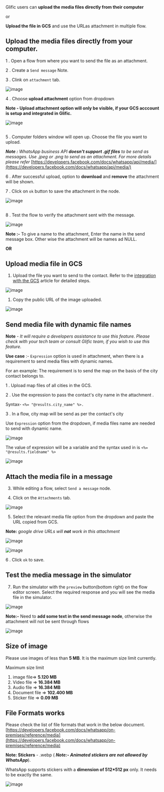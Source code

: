 Glific users can **upload the media files directly from their computer**

or

**Upload the file in GCS** and use the URLas attachment in multiple flow.

## Upload the media files directly from your computer.

1 . Open a flow from where you want to send the file as an attachment.

2 . Create a `Send message` Note.

3 . Clink on `attachment` tab.

![image](https://user-images.githubusercontent.com/32592458/218255051-97a38ba9-38a9-448e-b165-1b291bf4a4f7.png)

4 . Choose **upload attachment** option from dropdown

**Note - Upload attachment option will only be visible, if your GCS acccount is setup and integrated in Glific.**

![image](https://user-images.githubusercontent.com/32592458/218255053-97a03552-830d-46c4-b3bc-4583f7b06502.png)

##

5 . Computer folders window will open up. Choose the file you want to upload.

**_Note :_** _WhatsApp business API_ **_doesn&#39;t support .gif files_** _to be send as messages. Use .jpeg or .png to send as an attachment. For more details please refer_ [https://developers.facebook.com/docs/whatsapp/api/media/](https://developers.facebook.com/docs/whatsapp/api/media/)

6 . After successful upload, option to **download** and **remove** the attachment will be shown.

7 . Click on `ok` button to save the attachment in the node.

![image](https://user-images.githubusercontent.com/32592458/218255061-1cea068d-c206-44b7-ba2a-217e1e61d687.png)

##

8 . Test the flow to verify the attachment sent with the message.

![image](https://user-images.githubusercontent.com/32592458/218255067-5df94168-f97a-456b-a73d-8a8231e74821.png)

**Note :-** To give a name to the attachment, Enter the name in the send message box. Other wise the attachment will be names ad NULL.

**OR**

## Upload media file in GCS

1. Upload the file you want to send to the contact. Refer to the [integration with the GCS](https://glific.github.io/docs/docs/Flows/Flow%20Actions/How%20to%20integrate%20GCS%20in%20Glific%20to%20store%20media%20files%20received%20in%20chat%20flow/) article for detailed steps.

![image](https://user-images.githubusercontent.com/32592458/218255076-94608d82-8ee0-4baf-9324-de902bbd1e33.png)

1. Copy the public URL of the image uploaded.

![image](https://user-images.githubusercontent.com/32592458/218255079-a502b011-d960-4236-8645-d619b8da1806.png)

## Send media file with dynamic file names

**Note** - _It will require a developers assistance to use this feature. Please check with your tech team or consult Glific team, if you wish to use this feature._

**Use case** :- `Expression` option is used in attachment, when there is a requirement to send media files with dynamic names.

For an example: The requirement is to send the map on the basis of the city contact belongs to.

1 . Upload map files of all cities in the GCS.

2 . Use the expression to pass the contact&#39;s city name in the attachment .

Syntax- `<%= "@results.city_name" %>.`

3 . In a flow, city map will be send as per the contact&#39;s city

Use `Expression` option from the dropdown, if media files name are needed to send with dynamic name.

![image](https://user-images.githubusercontent.com/32592458/218255085-eeb6e3c6-caa5-43a9-905f-f8dd62f772b2.png)

The value of expression will be a variable and the syntax used in is `<%= "@results.fieldname" %>`

![image](https://user-images.githubusercontent.com/32592458/218255093-f78abcd6-7502-4ab7-9db4-deca30c1a4dc.png)

## Attach the media file in a message

3.  While editing a flow, select `Send a message` node.

4.  Click on the `Attachments` tab.

![image](https://user-images.githubusercontent.com/32592458/218255097-144804c8-5b31-462d-b616-ad7ac7fc08d5.png)

5.  Select the relevant media file option from the dropdown and paste the URL copied from GCS.

**Note:** _google drive URLs will_ **_not_** _work in this attachment_

![image](https://user-images.githubusercontent.com/32592458/218255105-42808ae1-7666-4216-9df7-8c542c660db6.png)

![image](https://user-images.githubusercontent.com/32592458/218255111-7fc55f48-74a4-4f49-b126-97bd4e694179.png)

6 . Click `ok` to save.

## Test the media message in the simulator

7.  Run the simulator with the `preview` button(bottom right) on the flow editor screen. Select the required response and you will see the media file in the simulator.

![image](https://user-images.githubusercontent.com/32592458/218255115-c412b26f-f9ad-46c8-a40b-2b3192e86674.png)

**Note:-** Need to **add some text in the send message node**, otherwise the attachment will not be sent through flows

![image](https://user-images.githubusercontent.com/16541548/210726298-2a705406-f00a-42fd-9826-56b8e5cac4ab.png)

## Size of image

Please use images of less than **5 MB**. It is the maximum size limit currently.

Maximum size limit

1. image file=&gt; **5.120 MB**
1. Video file =&gt; **16.384 MB**
1. Audio file =&gt; **16.384 MB**
1. Document file =&gt; **102.400 MB**
1. Sticker file =&gt; **0.09 MB**

## File Formats works

Please check the list of file formats that work in the below document. [https://developers.facebook.com/docs/whatsapp/on-premises/reference/media](https://developers.facebook.com/docs/whatsapp/on-premises/reference/media)

**Note: Stickers** - .webp ( **_Note:- Animated stickers are not allowed by WhatsApp_**).

WhatsApp supports stickers with a **dimension of 512\*512 px** only. It needs to be exactly the same.

![image](https://user-images.githubusercontent.com/32592458/218255148-973143ab-a092-47d9-984a-662da9e418b6.png)
